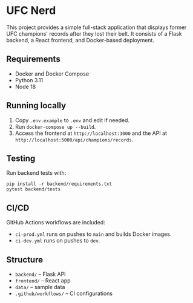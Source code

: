 # UFC Nerd

This project provides a simple full-stack application that displays former UFC champions' records after they lost their belt. It consists of a Flask backend, a React frontend, and Docker-based deployment.

## Requirements
- Docker and Docker Compose
- Python 3.11
- Node 18

## Running locally

1. Copy `.env.example` to `.env` and edit if needed.
2. Run `docker-compose up --build`.
3. Access the frontend at `http://localhost:3000` and the API at `http://localhost:5000/api/champions/records`.

## Testing

Run backend tests with:
```
pip install -r backend/requirements.txt
pytest backend/tests
```

## CI/CD

GitHub Actions workflows are included:
- `ci-prod.yml` runs on pushes to `main` and builds Docker images.
- `ci-dev.yml` runs on pushes to `dev`.

## Structure
- `backend/` – Flask API
- `frontend/` – React app
- `data/` – sample data
- `.github/workflows/` – CI configurations
